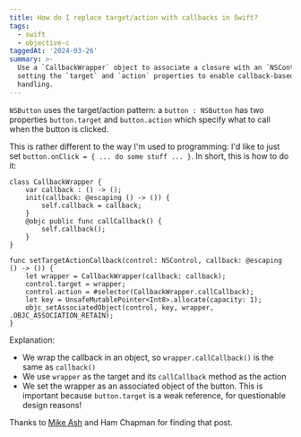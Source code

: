 ```yaml
---
title: How do I replace target/action with callbacks in Swift?
tags:
  - swift
  - objective-c
taggedAt: '2024-03-26'
summary: >-
  Use a `CallbackWrapper` object to associate a closure with an `NSControl`,
  setting the `target` and `action` properties to enable callback-based event
  handling.
---
```


`NSButton` uses the target/action pattern: a `button : NSButton` has two properties `button.target` and `button.action` which specify what to call when the button is clicked.

This is rather different to the way I'm used to programming: I'd like to just set `button.onClick = { ... do some stuff ... }`. In short, this is how to do it:

```
class CallbackWrapper {
    var callback : () -> ();
    init(callback: @escaping () -> ()) {
        self.callback = callback;
    }
    @objc public func callCallback() {
        self.callback();
    }
}

func setTargetActionCallback(control: NSControl, callback: @escaping () -> ()) {
    let wrapper = CallbackWrapper(callback: callback);
    control.target = wrapper;
    control.action = #selector(CallbackWrapper.callCallback);
    let key = UnsafeMutablePointer<Int8>.allocate(capacity: 1);
    objc_setAssociatedObject(control, key, wrapper, .OBJC_ASSOCIATION_RETAIN);
}
```

Explanation:

* We wrap the callback in an object, so `wrapper.callCallback()` is the same as `callback()`
* We use `wrapper` as the target and its `callCallback` method as the action
* We set the wrapper as an associated object of the button. This is important because `button.target` is a weak reference, for questionable design reasons!

Thanks to [Mike Ash](https://www.mikeash.com/pyblog/friday-qa-2015-12-25-swifty-targetaction.html) and Ham Chapman for finding that post.

